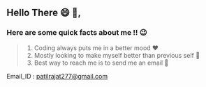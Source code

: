 ## Hello There :smile: :wave:, 

### Here are some quick facts about me !! :wink: 

> 1) Coding always puts me in a better mood :heart: 
> 2) Mostly looking to make myself better than previous self :open_hands: 
> 3) Best way to reach me is to send me an email :eyes: 

Email_ID : patilrajat277@gmail.com
